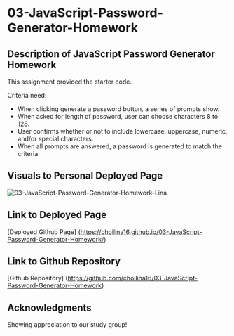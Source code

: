 # 03-JavaScript-Password-Generator-Homework

## Description of JavaScript Password Generator Homework
This assignment provided the starter code.

Criteria need:
* When clicking generate a password button, a series of prompts show.
* When asked for length of password, user can choose characters 8 to 128.
* User confirms whether or not to include lowercase, uppercase, numeric, and/or special characters.
* When all prompts are answered, a password is generated to match the criteria.

 

## Visuals to Personal Deployed Page
![03-JavaScript-Password-Generator-Homework-Lina](https://user-images.githubusercontent.com/100983245/160218157-f5f5d5e2-4c70-49c0-8177-7e00b3a174f7.png)

## Link to Deployed Page
[Deployed Github Page] (https://choilina16.github.io/03-JavaScript-Password-Generator-Homework/)

## Link to Github Repository 
[Github Repository] (https://github.com/choilina16/03-JavaScript-Password-Generator-Homework)

## Acknowledgments 
Showing appreciation to our study group! 
